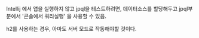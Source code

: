 Intellij 에서 앱을 실행하지 않고 jpql을 테스트하려면,
데이터소스를 할당해두고
jpql부분에서 '콘솔에서 쿼리실행' 을 사용할 수 있음.

h2를 사용하는 경우, 아마도 서버 모드로 작동해야할 것이다.
